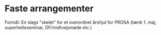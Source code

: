 # Faste arrangementer

Formål: En slags "skelet" for et overordnet årshjul for PROSA (tænk 1. maj, superhelteseminar, DF/midtvejsmøde etc.)